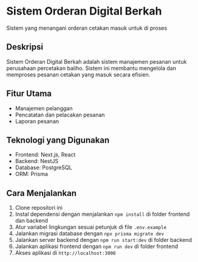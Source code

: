 # Sistem Orderan Digital Berkah

Sistem yang menangani orderan cetakan masuk untuk di proses

## Deskripsi

Sistem Orderan Digital Berkah adalah sistem manajemen pesanan untuk perusahaan percetakan baliho. Sistem ini membantu mengelola dan memproses pesanan cetakan yang masuk secara efisien.

## Fitur Utama

- Manajemen pelanggan
- Pencatatan dan pelacakan pesanan
- Laporan pesanan

## Teknologi yang Digunakan

- Frontend: Next.js, React
- Backend: NestJS
- Database: PostgreSQL
- ORM: Prisma

## Cara Menjalankan

1. Clone repositori ini
2. Instal dependensi dengan menjalankan `npm install` di folder frontend dan backend
3. Atur variabel lingkungan sesuai petunjuk di file `.env.example`
4. Jalankan migrasi database dengan `npx prisma migrate dev`
5. Jalankan server backend dengan `npm run start:dev` di folder backend
6. Jalankan aplikasi frontend dengan `npm run dev` di folder frontend
7. Akses aplikasi di `http://localhost:3000`

<!-- ## Kontribusi -->

<!-- Silakan buat pull request untuk kontribusi. Untuk perubahan besar, harap buka issue terlebih dahulu untuk mendiskusikan perubahan yang diinginkan. -->

